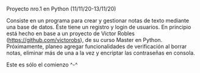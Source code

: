 Proyecto nro.1 en Python (11/11/20-13/11/20)

Consiste en un programa para crear y gestionar notas de texto mediante una base de datos. Éste tiene un registro y login de usuarios.
En principio está hecho en base a un proyecto de Victor Robles (https://github.com/victorobs), de su curso Master en Python.
Próximamente, planeo agregar funcionalidades de verificación al borrar notas, eliminar más de una a la vez y encriptar las contraseñas en consola.

Este es sólo el comienzo ^-^
